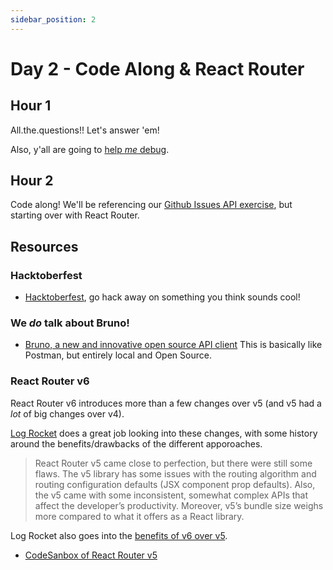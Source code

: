 ```yaml
---
sidebar_position: 2
---
```


# Day 2 - Code Along & React Router

## Hour 1

All.the.questions!! Let's answer 'em!

Also, y'all are going to [help _me_ debug](https://github.com/seanrreid/react-router-v6.4_CCS_11-2023).

## Hour 2

Code along! We'll be referencing our [Github Issues API exercise](https://github.com/ccs-fall-2023/exercises/tree/main/js-github-fetch#github-issues-lookup), but starting over with React Router.

## Resources

### Hacktoberfest

* [Hacktoberfest](https://hacktoberfest.com/participation/), go hack away on something you think sounds cool!

### We _do_ talk about Bruno!

* [Bruno, a new and innovative open source API client](https://www.usebruno.com/)  This is basically like Postman, but entirely local and Open Source.

### React Router v6

React Router v6 introduces more than a few changes over v5 (and v5 had a _lot_ of big changes over v4).

[Log Rocket](https://blog.logrocket.com/migrating-react-router-v6-guide/#change-react-router-v6) does a great job looking into these changes, with some history around the benefits/drawbacks of the different apporoaches.

> React Router v5 came close to perfection, but there were still some flaws. The v5 library has some issues with the routing algorithm and routing configuration defaults (JSX component prop defaults). Also, the v5 came with some inconsistent, somewhat complex APIs that affect the developer’s productivity. Moreover, v5’s bundle size weighs more compared to what it offers as a React library.

Log Rocket also goes into the [benefits of v6 over v5](https://blog.logrocket.com/migrating-react-router-v6-guide/#benefits-react-router-v6-over-v5).

* [CodeSanbox of React Router v5](https://codesandbox.io/s/react-router-v5-y5l4ch?file=/src/App.js)
